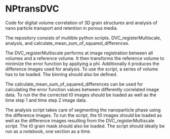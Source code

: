 # NPtransDVC
Code for digital volume correlation of 3D grain structures and analysis of nano particle transport and retention in porous media.

The repository consists of multible python scripts.
DVC_registerMultiscale, analysis, and calculate_mean_sum_of_squared_differences.

The DVC_registerMultiscale performs at image registration between all volumes and a reference volume. It then transforms the reference volume to
minimize the error function by appliying a phi. Additionally it produces the difference images used for analysis. To use the script, a series of volume has
to be loaded. The binning should also be defined.

The calculate_mean_sum_of_squared_differences can be used for calculating the error function values between differently correlated image data. To run the
the corrected t0 images should be loaded as well as the time step 1 and time step 2 image data.

The analysis script takes care of segmenting the nanoparticle phase using the difference images. To run the script, the t0 images should be loaded as well as
the difference images resulting from the DVC_registerMultiscale script. The t0 grain mask should also be loaded. The script should ideally be run as a notebook, one section as a time.

